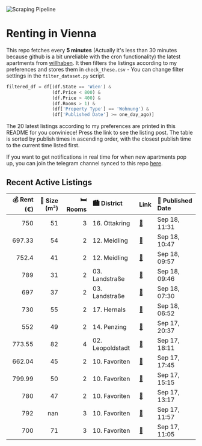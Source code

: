 ![Scraping Pipeline](https://github.com/AthomsG/renting-in-vienna/actions/workflows/run_pipeline.yml/badge.svg)


# Renting in Vienna

This repo fetches every **5 minutes** (Actually it's less than 30 minutes because github is a bit unreliable with the cron functionality) the latest apartments from [willhaben](https://www.willhaben.at/).
It then filters the listings according to my preferences and stores them in `check_these.csv` - You can change filter settings in the `filter_dataset.py` script.

```python
filtered_df = df[(df.State == 'Wien') & 
                 (df.Price < 800) &
                 (df.Price > 400) &
                 (df.Rooms > 1) &
                 (df['Property Type'] == 'Wohnung') &
                 (df['Published Date'] >= one_day_ago)]
```

The 20 latest listings according to my preferences are printed in this README for you conviniece! Press the link to see the listing post.
The table is sorted by publish times in ascending order, with the closest publish time to the current time listed first.

If you want to get notifications in real time for when new apartments pop up, you can join the telegram channel synced to this repo [here](https://t.me/+1HPAYOf5BSsyNTlk).

## Recent Active Listings

|   💰 Rent (€) |   📏 Size (m²) |   🛏️ Rooms | 🏙️ District      | Link                                                                                                                                                                                                                  | 📅 Published Date   |
|-------------:|--------------:|-----------:|:-----------------|:----------------------------------------------------------------------------------------------------------------------------------------------------------------------------------------------------------------------|:-------------------|
|       750    |            51 |          3 | 16. Ottakring    | [🔗](https://www.willhaben.at/iad/immobilien/d/mietwohnungen/wien/wien-1160-ottakring/helle-und-gem%C3%BCtliche-3-zimmer-wohnung-in-zentraler-lage-1875691856/)                                                        | Sep 18, 11:31      |
|       697.33 |            54 |          2 | 12. Meidling     | [🔗](https://www.willhaben.at/iad/immobilien/d/mietwohnungen/wien/wien-1120-meidling/kleine-welt-ganz-gro%C3%9F%21-in-1120-wien%21%21%21-1708870954/)                                                                  | Sep 18, 10:47      |
|       752.4  |            41 |          2 | 12. Meidling     | [🔗](https://www.willhaben.at/iad/immobilien/d/mietwohnungen/wien/wien-1120-meidling/neuwertige-2-zimmer-wohnung-mit-balkon-in-1120-wien-siebertgasse-26---ihr-neues-zuhause%21-1843873882/)                           | Sep 18, 09:57      |
|       789    |            31 |          2 | 03. Landstraße   | [🔗](https://www.willhaben.at/iad/immobilien/d/mietwohnungen/wien/wien-1030-landstra%C3%9Fe/mitten-im-dritten---erstbezug-nahe-u3-s-bahn-und-hervorragender-infrastruktur-mit-hochwertiger-ausstattung%21-1190917268/) | Sep 18, 09:46      |
|       697    |            37 |          2 | 03. Landstraße   | [🔗](https://www.willhaben.at/iad/immobilien/d/mietwohnungen/wien/wien-1030-landstra%C3%9Fe/gem%C3%BCtliche-single-wohnung-bei-u3-kardinal-nagel-platz-1733657127/)                                                    | Sep 18, 07:30      |
|       730    |            55 |          2 | 17. Hernals      | [🔗](https://www.willhaben.at/iad/immobilien/d/mietwohnungen/wien/wien-1170-hernals/privat-vermietung-wundersch%C3%B6n-erstbezug-ruhelage-1320705046/)                                                                 | Sep 18, 06:52      |
|       552    |            49 |          2 | 14. Penzing      | [🔗](https://www.willhaben.at/iad/immobilien/d/mietwohnungen/wien/wien-1140-penzing/nachmieter-gemeindewohnung-1761149382/)                                                                                            | Sep 17, 20:37      |
|       773.55 |            82 |          4 | 02. Leopoldstadt | [🔗](https://www.willhaben.at/iad/immobilien/d/mietwohnungen/wien/wien-1020-leopoldstadt/direktvergabe-einer-gemeindewohnung-wohnticket-bis-31.03.2019-4-zimmer-996520161/)                                            | Sep 17, 18:11      |
|       662.04 |            45 |          2 | 10. Favoriten    | [🔗](https://www.willhaben.at/iad/immobilien/d/mietwohnungen/wien/wien-1100-favoriten/provisionsfrei:-unbefristeter-45m%C2%B2-altbau-mit-2-zimmern-und-einbauk%C3%BCche---u1-n%C3%A4he%21-1680136189/)                 | Sep 17, 17:45      |
|       799.99 |            50 |          2 | 10. Favoriten    | [🔗](https://www.willhaben.at/iad/immobilien/d/mietwohnungen/wien/wien-1100-favoriten/2-zimmer-neubauwohnung-inkl-k%C3%BCche-loggia-au%C3%9Fenfl%C3%A4che-und-kellerabteil-/-hs17-top-a-11-856988592/)                 | Sep 17, 15:15      |
|       780    |            47 |          2 | 10. Favoriten    | [🔗](https://www.willhaben.at/iad/immobilien/d/mietwohnungen/wien/wien-1100-favoriten/helle-2-zimmerwohnung-im-sonnwendviertel-2102028419/)                                                                            | Sep 17, 13:17      |
|       792    |           nan |          3 | 10. Favoriten    | [🔗](https://www.willhaben.at/iad/immobilien/d/mietwohnungen/wien/wien-1100-favoriten/wohnen-am-wienerberg---beste-lage-im-s%C3%BCden-von-wien-1474378946/)                                                            | Sep 17, 11:57      |
|       700    |            71 |          3 | 10. Favoriten    | [🔗](https://www.willhaben.at/iad/immobilien/d/mietwohnungen/wien/wien-1100-favoriten/erstbezug-n%C3%A4he-spinnerin-am-kreuz-1820583343/)                                                                              | Sep 17, 11:05      |
